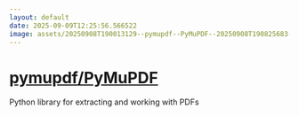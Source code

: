 ```yaml
---
layout: default
date: 2025-09-09T12:25:56.566522
image: assets/20250908T190013129--pymupdf--PyMuPDF--20250908T190825683--cropped.png
---
```


# [pymupdf/PyMuPDF](https://github.com/pymupdf/PyMuPDF)

Python library for extracting and working with PDFs
